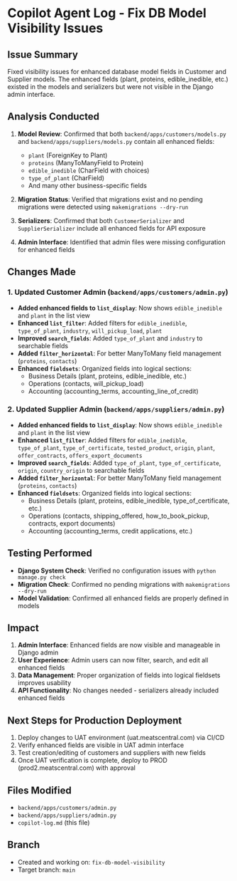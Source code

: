 # Copilot Agent Log - Fix DB Model Visibility Issues

## Issue Summary
Fixed visibility issues for enhanced database model fields in Customer and Supplier models. The enhanced fields (plant, proteins, edible_inedible, etc.) existed in the models and serializers but were not visible in the Django admin interface.

## Analysis Conducted
1. **Model Review**: Confirmed that both `backend/apps/customers/models.py` and `backend/apps/suppliers/models.py` contain all enhanced fields:
   - `plant` (ForeignKey to Plant)
   - `proteins` (ManyToManyField to Protein)
   - `edible_inedible` (CharField with choices)
   - `type_of_plant` (CharField)
   - And many other business-specific fields

2. **Migration Status**: Verified that migrations exist and no pending migrations were detected using `makemigrations --dry-run`

3. **Serializers**: Confirmed that both `CustomerSerializer` and `SupplierSerializer` include all enhanced fields for API exposure

4. **Admin Interface**: Identified that admin files were missing configuration for enhanced fields

## Changes Made

### 1. Updated Customer Admin (`backend/apps/customers/admin.py`)
- **Added enhanced fields to `list_display`**: Now shows `edible_inedible` and `plant` in the list view
- **Enhanced `list_filter`**: Added filters for `edible_inedible`, `type_of_plant`, `industry`, `will_pickup_load`, `plant`
- **Improved `search_fields`**: Added `type_of_plant` and `industry` to searchable fields
- **Added `filter_horizontal`**: For better ManyToMany field management (`proteins`, `contacts`)
- **Enhanced `fieldsets`**: Organized fields into logical sections:
  - Business Details (plant, proteins, edible_inedible, etc.)
  - Operations (contacts, will_pickup_load)
  - Accounting (accounting_terms, accounting_line_of_credit)

### 2. Updated Supplier Admin (`backend/apps/suppliers/admin.py`)
- **Added enhanced fields to `list_display`**: Now shows `edible_inedible` and `plant` in the list view
- **Enhanced `list_filter`**: Added filters for `edible_inedible`, `type_of_plant`, `type_of_certificate`, `tested_product`, `origin`, `plant`, `offer_contracts`, `offers_export_documents`
- **Improved `search_fields`**: Added `type_of_plant`, `type_of_certificate`, `origin`, `country_origin` to searchable fields
- **Added `filter_horizontal`**: For better ManyToMany field management (`proteins`, `contacts`)
- **Enhanced `fieldsets`**: Organized fields into logical sections:
  - Business Details (plant, proteins, edible_inedible, type_of_certificate, etc.)
  - Operations (contacts, shipping_offered, how_to_book_pickup, contracts, export documents)
  - Accounting (accounting_terms, credit applications, etc.)

## Testing Performed
- **Django System Check**: Verified no configuration issues with `python manage.py check`
- **Migration Check**: Confirmed no pending migrations with `makemigrations --dry-run`
- **Model Validation**: Confirmed all enhanced fields are properly defined in models

## Impact
1. **Admin Interface**: Enhanced fields are now visible and manageable in Django admin
2. **User Experience**: Admin users can now filter, search, and edit all enhanced fields
3. **Data Management**: Proper organization of fields into logical fieldsets improves usability
4. **API Functionality**: No changes needed - serializers already included enhanced fields

## Next Steps for Production Deployment
1. Deploy changes to UAT environment (uat.meatscentral.com) via CI/CD
2. Verify enhanced fields are visible in UAT admin interface
3. Test creation/editing of customers and suppliers with new fields
4. Once UAT verification is complete, deploy to PROD (prod2.meatscentral.com) with approval

## Files Modified
- `backend/apps/customers/admin.py`
- `backend/apps/suppliers/admin.py`
- `copilot-log.md` (this file)

## Branch
- Created and working on: `fix-db-model-visibility`
- Target branch: `main`